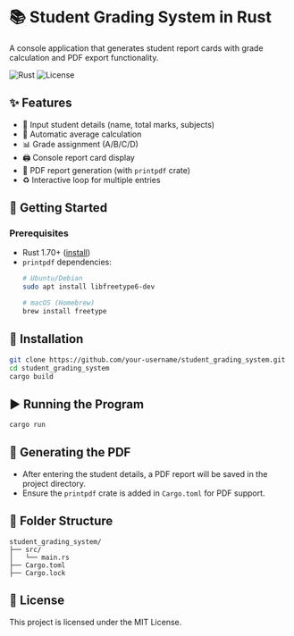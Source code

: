 # 📚 Student Grading System in Rust

A console application that generates student report cards with grade calculation and PDF export functionality.

![Rust](https://img.shields.io/badge/Rust-1.70+-orange?logo=rust)
![License](https://img.shields.io/badge/License-MIT-blue)

## ✨ Features

- 📝 Input student details (name, total marks, subjects)
- 🧮 Automatic average calculation
- 📊 Grade assignment (A/B/C/D)
- 🖨️ Console report card display
- 📄 PDF report generation (with `printpdf` crate)
- ♻️ Interactive loop for multiple entries

## 🚀 Getting Started

### Prerequisites
- Rust 1.70+ ([install](https://www.rust-lang.org/tools/install))
- `printpdf` dependencies:
  ```bash
  # Ubuntu/Debian
  sudo apt install libfreetype6-dev

  # macOS (Homebrew)
  brew install freetype
  ```

## 🔧 Installation
```bash
git clone https://github.com/your-username/student_grading_system.git
cd student_grading_system
cargo build
```

## ▶️ Running the Program
```bash
cargo run
```

## 📄 Generating the PDF
- After entering the student details, a PDF report will be saved in the project directory.
- Ensure the `printpdf` crate is added in `Cargo.toml` for PDF support.

## 📂 Folder Structure
```text
student_grading_system/
├── src/
│   └── main.rs
├── Cargo.toml
├── Cargo.lock
```

## 📝 License
This project is licensed under the MIT License.



